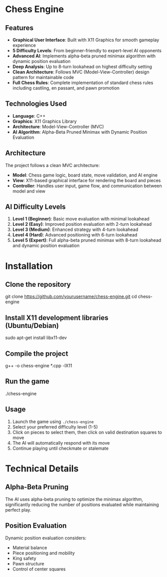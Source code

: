 # Chess Engine

## Features

- **Graphical User Interface**: Built with X11 Graphics for smooth gameplay experience
- **5 Difficulty Levels**: From beginner-friendly to expert-level AI opponents
- **Advanced AI**: Implements alpha-beta pruned minimax algorithm with dynamic position evaluation
- **Deep Analysis**: Up to 8-turn lookahead on highest difficulty setting
- **Clean Architecture**: Follows MVC (Model-View-Controller) design pattern for maintainable code
- **Full Chess Rules**: Complete implementation of standard chess rules including castling, en passant, and pawn promotion

## Technologies Used

- **Language**: C++
- **Graphics**: X11 Graphics Library
- **Architecture**: Model-View-Controller (MVC)
- **AI Algorithm**: Alpha-Beta Pruned Minimax with Dynamic Position Evaluation

## Architecture

The project follows a clean MVC architecture:

- **Model**: Chess game logic, board state, move validation, and AI engine
- **View**: X11-based graphical interface for rendering the board and pieces
- **Controller**: Handles user input, game flow, and communication between model and view

## AI Difficulty Levels

1. **Level 1 (Beginner)**: Basic move evaluation with minimal lookahead
2. **Level 2 (Easy)**: Improved position evaluation with 2-turn lookahead
3. **Level 3 (Medium)**: Enhanced strategy with 4-turn lookahead
4. **Level 4 (Hard)**: Advanced positioning with 6-turn lookahead
5. **Level 5 (Expert)**: Full alpha-beta pruned minimax with 8-turn lookahead and dynamic position evaluation

# Installation

## Clone the repository
git clone https://github.com/yourusername/chess-engine.git
cd chess-engine

## Install X11 development libraries (Ubuntu/Debian)
sudo apt-get install libx11-dev

## Compile the project
g++ -o chess-engine *.cpp -lX11

## Run the game
./chess-engine


## Usage

1. Launch the game using `./chess-engine`
2. Select your preferred difficulty level (1-5)
3. Click on pieces to select them, then click on valid destination squares to move
4. The AI will automatically respond with its move
5. Continue playing until checkmate or stalemate

# Technical Details

## Alpha-Beta Pruning
The AI uses alpha-beta pruning to optimize the minimax algorithm, significantly reducing the number of positions evaluated while maintaining perfect play.

## Position Evaluation
Dynamic position evaluation considers:
- Material balance
- Piece positioning and mobility
- King safety
- Pawn structure
- Control of center squares
